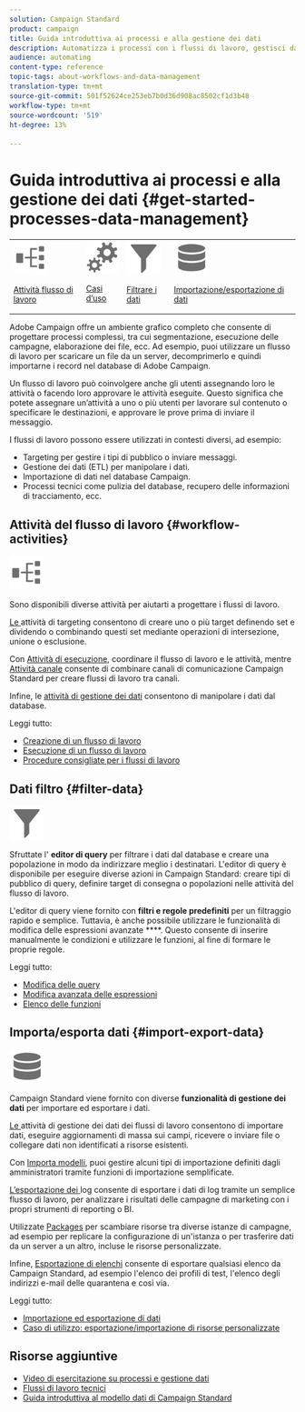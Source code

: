 ```yaml
---
solution: Campaign Standard
product: campaign
title: Guida introduttiva ai processi e alla gestione dei dati
description: Automatizza i processi con i flussi di lavoro, gestisci dati e tipi di pubblico, invia messaggi e altro ancora.
audience: automating
content-type: reference
topic-tags: about-workflows-and-data-management
translation-type: tm+mt
source-git-commit: 501f52624ce253eb7b0d36d908ac8502cf1d3b48
workflow-type: tm+mt
source-wordcount: '519'
ht-degree: 13%

---
```



# Guida introduttiva ai processi e alla gestione dei dati {#get-started-processes-data-management}

<table>
<tr>
<td><img src="assets/do-not-localize/icon_workflows.svg" width="60px"><p><a href="#workflow-activities">Attività flusso di lavoro</a></p></td><td><img src="assets/do-not-localize/icon_activities.svg" width="60px"><p><a href="../../automating/using/workflow-created-query-with-complement.md">Casi d’uso</a></p></td><td><img src="assets/do-not-localize/icon_filter.svg" width="60px"><p><a href="#filter-data">Filtrare i dati</a></p></td>
<td><img src="assets/do-not-localize/icon_manage.svg" width="60px"><p><a href="#import-export-data">Importazione/esportazione di dati</a></p></td></tr>
</table>

 Adobe Campaign offre un ambiente grafico completo che consente di progettare processi complessi, tra cui segmentazione, esecuzione delle campagne, elaborazione dei file, ecc. Ad esempio, puoi utilizzare un flusso di lavoro per scaricare un file da un server, decomprimerlo e quindi importarne i record nel database di Adobe Campaign.

Un flusso di lavoro può coinvolgere anche gli utenti assegnando loro le attività o facendo loro approvare le attività eseguite. Questo significa che potete assegnare un’attività a uno o più utenti per lavorare sul contenuto o specificare le destinazioni, e approvare le prove prima di inviare il messaggio.

I flussi di lavoro possono essere utilizzati in contesti diversi, ad esempio:

* Targeting per gestire i tipi di pubblico o inviare messaggi.
* Gestione dei dati (ETL) per manipolare i dati.
* Importazione di dati nel database Campaign.
* Processi tecnici come pulizia del database, recupero delle informazioni di tracciamento, ecc.

## Attività del flusso di lavoro {#workflow-activities}

<img src="assets/do-not-localize/icon_workflows.svg" width="60px">

Sono disponibili diverse attività per aiutarti a progettare i flussi di lavoro.

[Le ](../../automating/using/about-targeting-activities.md) attività di targeting consentono di creare uno o più target definendo set e dividendo o combinando questi set mediante operazioni di intersezione, unione o esclusione.

Con [Attività di esecuzione](../../automating/using/about-execution-activities.md), coordinare il flusso di lavoro e le attività, mentre [Attività canale](../../automating/using/about-channel-activities.md) consente di combinare canali di comunicazione Campaign Standard per creare flussi di lavoro tra canali.

Infine, le [attività di gestione dei dati](../../automating/using/about-data-management-activities.md) consentono di manipolare i dati dal database.

Leggi tutto:

* [Creazione di un flusso di lavoro](../../automating/using/building-a-workflow.md)
* [Esecuzione di un flusso di lavoro](../../automating/using/about-workflow-execution.md)
* [Procedure consigliate per i flussi di lavoro](../../automating/using/best-practices-workflows.md)

## Dati filtro {#filter-data}

<img src="assets/do-not-localize/icon_filter.svg" width="60px">

Sfruttate l&#39; **editor di query** per filtrare i dati dal database e creare una popolazione in modo da indirizzare meglio i destinatari. L&#39;editor di query è disponibile per eseguire diverse azioni in Campaign Standard: creare tipi di pubblico di query, definire target di consegna o popolazioni nelle attività del flusso di lavoro.

L&#39;editor di query viene fornito con **filtri e regole predefiniti** per un filtraggio rapido e semplice. Tuttavia, è anche possibile utilizzare le funzionalità di modifica delle espressioni avanzate ****. Questo consente di inserire manualmente le condizioni e utilizzare le funzioni, al fine di formare le proprie regole.

Leggi tutto:

* [Modifica delle query](../../automating/using/editing-queries.md)
* [Modifica avanzata delle espressioni](../../automating/using/advanced-expression-editing.md)
* [Elenco delle funzioni](../../automating/using/list-of-functions.md)

## Importa/esporta dati {#import-export-data}

<img src="assets/do-not-localize/icon_manage.svg" width="60px">

Campaign Standard viene fornito con diverse **funzionalità di gestione dei dati** per importare ed esportare i dati.

[Le ](../../automating/using/about-data-management-activities.md) attività di gestione dei dati dei flussi di lavoro consentono di importare dati, eseguire aggiornamenti di massa sui campi, ricevere o inviare file o collegare dati non identificati a risorse esistenti.

Con [Importa modelli](../../automating/using/importing-data-with-import-templates.md), puoi gestire alcuni tipi di importazione definiti dagli amministratori tramite funzioni di importazione semplificate.

[L’esportazione dei ](../../automating/using/exporting-logs.md) log consente di esportare i dati di log tramite un semplice flusso di lavoro, per analizzare i risultati delle campagne di marketing con i propri strumenti di reporting o BI.

Utilizzate [Packages](../../automating/using/managing-packages.md) per scambiare risorse tra diverse istanze di campagne, ad esempio per replicare la configurazione di un&#39;istanza o per trasferire dati da un server a un altro, incluse le risorse personalizzate.

Infine, [Esportazione di elenchi](../../automating/using/exporting-lists.md) consente di esportare qualsiasi elenco da Campaign Standard, ad esempio l&#39;elenco dei profili di test, l&#39;elenco degli indirizzi e-mail delle quarantena e così via.

Leggi tutto:

* [Importazione ed esportazione di dati](../../automating/using/about-data-import-and-export.md)
* [Caso di utilizzo: esportazione/importazione di risorse personalizzate](../../automating/using/exporting-importing-custom-resources.md)

## Risorse aggiuntive

* [Video di esercitazione su processi e gestione dati](https://docs.adobe.com/content/help/en/campaign-standard-learn/tutorials/getting-started/create-workflow.html)
* [Flussi di lavoro tecnici](../../administration/using/technical-workflows.md)
* [Guida introduttiva al modello dati di Campaign Standard](../../developing/using/get-started-data-model.md)

